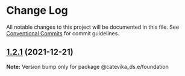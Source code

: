 # Change Log

All notable changes to this project will be documented in this file.
See [Conventional Commits](https://conventionalcommits.org) for commit guidelines.

## [1.2.1](https://github.com/Catevika/ds.e/compare/v1.1.0...v1.2.1) (2021-12-21)

**Note:** Version bump only for package @catevika_ds.e/foundation
